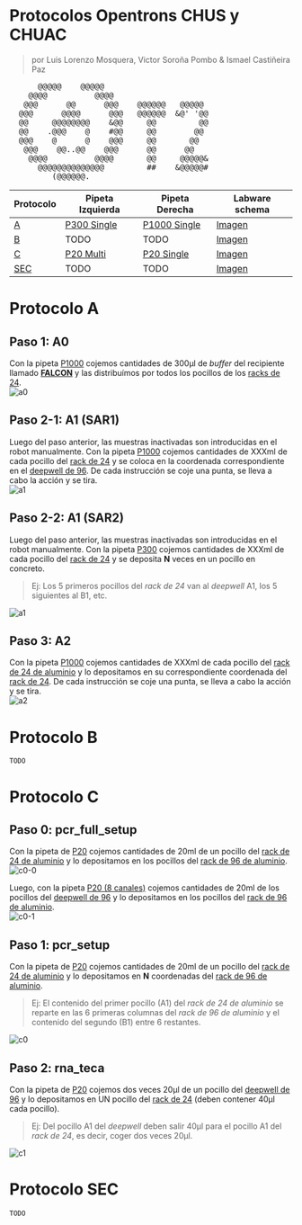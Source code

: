 # Protocolos Opentrons CHUS y CHUAC
> por Luis Lorenzo Mosquera, Victor Soroña Pombo & Ismael Castiñeira Paz 
<pre>
      @@@@@    @@@@@                                                                               
    @@@@          @@@@                                                         
   @@@      @@      @@@    @@@@@@   @@@@@
  @@@      @@@@      @@@   @@@@@@  &amp;@&apos; &apos;@@
  @@     @@@@@@@@    &amp;@@     @@         @@
  @@    .@@@    @    #@@     @@        @@
  @@@    @      @    @@@     @@       @@
   @@@    @@..@@    @@@      @@      @@
    @@@@          @@@@       @@     @@@@@&amp;
      @@@@@@@@@@@@@@         ##    &amp;@@@@@#
         (@@@@@@.
</pre>

| Protocolo | Pipeta Izquierda | Pipeta Derecha | Labware schema |
| -- | -- | -- | -- |
| [A](#protocolo-a) | [P300 Single](labware.md/#puntas300) | [P1000 Single](labware.md/#puntas1000) | [Imagen](img/labware_schema/protocol_a.png) |
| [B](#protocolo-b) | TODO | TODO | [Imagen](img/labware_schema/protocol_b.png) |
| [C](#protocolo-c) | [P20 Multi](labware.md/#puntas20) | [P20 Single](labware.md/#puntas20) | [Imagen](img/labware_schema/protocol_c.png) |
| [SEC](#protocolo-sec) | TODO | TODO | [Imagen](img/labware_schema/protocol_sec.png) |

<a id="protocolo_a"></a>

# Protocolo A

## Paso 1: A0
Con la pipeta [P1000](labware.md/#puntas1000) cojemos cantidades de 300µl de *buffer* del recipiente llamado [**FALCON**](labware.md/#falcon) y las distribuímos por todos los pocillos de los [racks de 24](labware.md/#rack24).  
![a0](img/a0.gif)

## Paso 2-1: A1 (SAR1)

Luego del paso anterior, las muestras inactivadas son introducidas en el robot manualmente.
Con la pipeta [P1000](labware.md/#puntas1000) cojemos cantidades de XXXml de cada pocillo del [rack de 24](labware.md/#rack24) y se coloca en la coordenada correspondiente en el [deepwell  de 96](labware.md/#deepwell2ml). De cada instrucción se coje una punta, se lleva a cabo la acción y se tira.  
![a1](img/a1-1.gif)

## Paso 2-2: A1 (SAR2)

Luego del paso anterior, las muestras inactivadas son introducidas en el robot manualmente.
Con la pipeta [P300](labware.md/#puntas300) cojemos cantidades de XXXml de cada pocillo del [rack de 24](labware.md/#rack24) y se deposita **N** veces en un pocillo en concreto.
> Ej: Los 5 primeros pocillos del *rack de 24* van al *deepwell* A1, los 5 siguientes al B1, etc.  

![a1](img/a1-2.gif)

## Paso 3: A2

Con la pipeta [P1000](labware.md/#puntas1000) cojemos cantidades de XXXml de cada pocillo del [rack de 24 de aluminio](labware.md/#rack24_alum) y lo depositamos en su correspondiente coordenada del [rack de 24](labware.md/#rack24). De cada instrucción se coje una punta, se lleva a cabo la acción y se tira.  
![a2](img/a2.gif)

<a id="protocolo_b"></a>

# Protocolo B

~~~
TODO
~~~

<a id="protocolo_c"></a>

# Protocolo C

## Paso 0: pcr_full_setup

Con la pipeta de [P20](labware.md/#puntas20) cojemos cantidades de 20ml de un pocillo del [rack de 24 de aluminio](labware.md/#rack24_alum) y lo depositamos en los pocillos del [rack de 96 de aluminio](labware.md/#rack96_alum).  
![c0-0](img/c0-0.gif)

Luego, con la pipeta [P20 (8 canales)](labware.md/#puntas20) cojemos cantidades de 20ml de los pocillos del [deepwell de 96](labware.md/#deepwell2ml) y lo depositamos en los pocillos del [rack de 96 de aluminio](labware.md/#rack96_alum).  
![c0-1](img/c0-1.gif)

## Paso 1: pcr_setup
Con la pipeta de [P20](labware.md/#puntas20) cojemos cantidades de 20ml de un pocillo del [rack de 24 de aluminio](labware.md/#rack24_alum) y lo depositamos en **N** coordenadas del [rack de 96 de aluminio](labware.md/#rack96_alum).
> Ej: El contenido del primer pocillo (A1) del *rack de 24 de aluminio* se reparte en las 6 primeras columnas del *rack de 96 de aluminio* y el contenido del segundo (B1) entre 6 restantes.

![c0](img/c1.gif)


## Paso 2: rna_teca
Con la pipeta de [P20](labware.md/#puntas20) cojemos dos veces 20µl de un pocillo del [deepwell de 96](labware.md/#deepwell2ml) y lo depositamos en UN pocillo del [rack de 24](labware.md/#rack24) (deben contener 40µl cada pocillo).  
> Ej: Del pocillo A1 del *deepwell* deben salir 40µl para el pocillo A1 del *rack de 24*, es decir, coger dos veces 20µl.  

![c1](img/c2.gif)

<a id="protocolo_sec"></a>

# Protocolo SEC

~~~
TODO
~~~